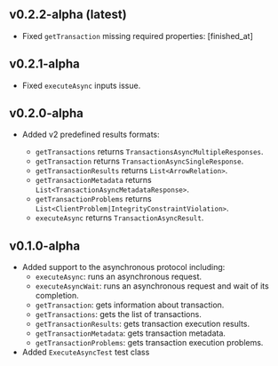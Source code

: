 ## v0.2.2-alpha (latest)
* Fixed `getTransaction` missing required properties: [finished_at]

## v0.2.1-alpha
* Fixed `executeAsync` inputs issue.

## v0.2.0-alpha
* Added v2 predefined results formats:

  - `getTransactions` returns `TransactionsAsyncMultipleResponses`.
  - `getTransaction` returns `TransactionAsyncSingleResponse`.
  - `getTransactionResults` returns `List<ArrowRelation>`.
  - `getTransactionMetadata` returns `List<TransactionAsyncMetadataResponse>`.
  - `getTransactionProblems` returns `List<ClientProblem|IntegrityConstraintViolation>`.
  - `executeAsync` returns `TransactionAsyncResult`.

## v0.1.0-alpha
* Added support to the asynchronous protocol including:
    - `executeAsync`: runs an asynchronous request.
    - `executeAsyncWait`: runs an asynchronous request and wait of its completion.
    - `getTransaction`: gets information about transaction.
    - `getTransactions`: gets the list of transactions.
    - `getTransactionResults`: gets transaction execution results.
    - `getTransactionMetadata`: gets transaction metadata.
    - `getTransactionProblems`: gets transaction execution problems.
* Added `ExecuteAsyncTest` test class
